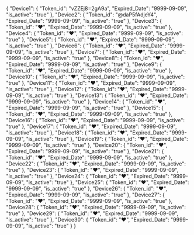 {
  "Device1": {
    "Token_id": "vZZEj8=2gA9a",
    "Expired_Date": "9999-09-09",
    "is_active": "true"
  },
  "Device2": {
    "Token_id": "@daP5fAdjeY4",
    "Expired_Date": "9999-09-09",
    "is_active": "true"
  },
  "Device3": {
    "Token_id": "♥️",
    "Expired_Date": "9999-09-09",
    "is_active": "true"
  },
  "Device4": {
    "Token_id": "♥️",
    "Expired_Date": "9999-09-09",
    "is_active": "true"
  },
  "Device5": {
    "Token_id": "♥️",
    "Expired_Date": "9999-09-09",
    "is_active": "true"
  },
  "Device6": {
    "Token_id": "♥️",
    "Expired_Date": "9999-09-09",
    "is_active": "true"
  },
  "Device7": {
    "Token_id": "♥️",
    "Expired_Date": "9999-09-09",
    "is_active": "true"
  },
  "Device8": {
    "Token_id": "♥️",
    "Expired_Date": "9999-09-09",
    "is_active": "true"
  },
  "Device9": {
    "Token_id": "♥️",
    "Expired_Date": "9999-09-09",
    "is_active": "true"
  },
  "Device10": {
    "Token_id": "♥️",
    "Expired_Date": "9999-09-09",
    "is_active": "true"
  },
  "Device11": {
    "Token_id": "♥️",
    "Expired_Date": "9999-09-09",
    "is_active": "true"
  },
  "Device12": {
    "Token_id": "♥️",
    "Expired_Date": "9999-09-09",
    "is_active": "true"
  },
  "Device13": {
    "Token_id": "♥️",
    "Expired_Date": "9999-09-09",
    "is_active": "true"
  },
  "Device14": {
    "Token_id": "♥️",
    "Expired_Date": "9999-09-09",
    "is_active": "true"
  },
  "Device15": {
    "Token_id": "♥️",
    "Expired_Date": "9999-09-09",
    "is_active": "true"
  },
  "Device16": {
    "Token_id": "♥️",
    "Expired_Date": "9999-09-09",
    "is_active": "true"
  },
  "Device17": {
    "Token_id": "♥️",
    "Expired_Date": "9999-09-09",
    "is_active": "true"
  },
  "Device18": {
    "Token_id": "♥️",
    "Expired_Date": "9999-09-09",
    "is_active": "true"
  },
  "Device19": {
    "Token_id": "♥️",
    "Expired_Date": "9999-09-09",
    "is_active": "true"
  },
  "Device20": {
    "Token_id": "♥️",
    "Expired_Date": "9999-09-09",
    "is_active": "true"
  },
  "Device21": {
    "Token_id": "♥️",
    "Expired_Date": "9999-09-09",
    "is_active": "true"
  },
  "Device22": {
    "Token_id": "♥️",
    "Expired_Date": "9999-09-09",
    "is_active": "true"
  },
  "Device23": {
    "Token_id": "♥️",
    "Expired_Date": "9999-09-09",
    "is_active": "true"
  },
  "Device24": {
    "Token_id": "♥️",
    "Expired_Date": "9999-09-09",
    "is_active": "true"
  },
  "Device25": {
    "Token_id": "♥️",
    "Expired_Date": "9999-09-09",
    "is_active": "true"
  },
  "Device26": {
    "Token_id": "♥️",
    "Expired_Date": "9999-09-09",
    "is_active": "true"
  },
  "Device27": {
    "Token_id": "♥️",
    "Expired_Date": "9999-09-09",
    "is_active": "true"
  },
  "Device28": {
    "Token_id": "♥️",
    "Expired_Date": "9999-09-09",
    "is_active": "true"
  },
  "Device29": {
    "Token_id": "♥️",
    "Expired_Date": "9999-09-09",
    "is_active": "true"
  },
  "Device30": {
    "Token_id": "♥️",
    "Expired_Date": "9999-09-09",
    "is_active": "true"
  }
}
